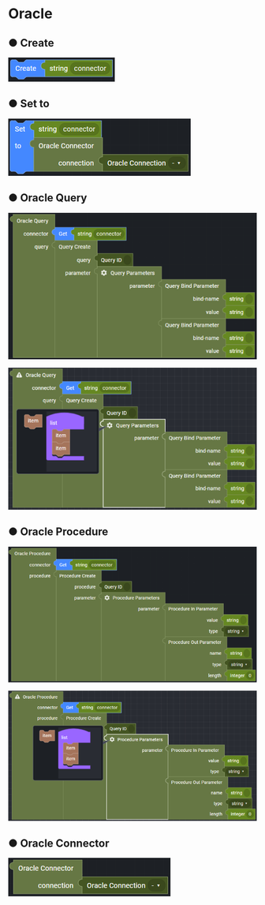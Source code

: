 # Oracle

## ● Create

![](../../../.gitbook/assets/image%20%28224%29.png)

## ● Set to

![](../../../.gitbook/assets/image%20%28280%29.png)

## ● Oracle Query

![](../../../.gitbook/assets/image%20%28226%29.png)

![](../../../.gitbook/assets/image%20%28296%29.png)

## ● Oracle Procedure

![](../../../.gitbook/assets/image%20%28238%29.png)

![](../../../.gitbook/assets/image%20%28244%29.png)

## ● Oracle Connector

![](../../../.gitbook/assets/image%20%28237%29.png)

